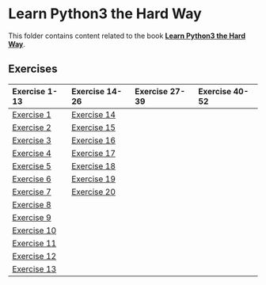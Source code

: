 # Learn Python3 the Hard Way

This folder contains content related to the book [**Learn Python3 the Hard Way**](https://learnpythonthehardway.org/).

## Exercises
|Exercise 1-13                |Exercise 14-26               |Exercise 27-39|Exercise 40-52|
|:----------------------------|:----------------------------|:-------------|:-------------|
|[Exercise 1](part_1/ex01.md) |[Exercise 14](part_2/ex14.md)|||
|[Exercise 2](part_1/ex02.md) |[Exercise 15](part_2/ex15.md)|||
|[Exercise 3](part_1/ex03.md) |[Exercise 16](part_2/ex16.md)|||
|[Exercise 4](part_1/ex04.md) |[Exercise 17](part_2/ex17.md)|||
|[Exercise 5](part_1/ex05.md) |[Exercise 18](part_2/ex18.md)|||
|[Exercise 6](part_1/ex06.md) |[Exercise 19](part_2/ex19.md)|||
|[Exercise 7](part_1/ex07.md) |[Exercise 20](part_2/ex20.md)|||
|[Exercise 8](part_1/ex08.md) ||||
|[Exercise 9](part_1/ex09.md) ||||
|[Exercise 10](part_1/ex10.md)||||
|[Exercise 11](part_1/ex11.md)||||
|[Exercise 12](part_1/ex12.md)||||
|[Exercise 13](part_1/ex13.md)||||